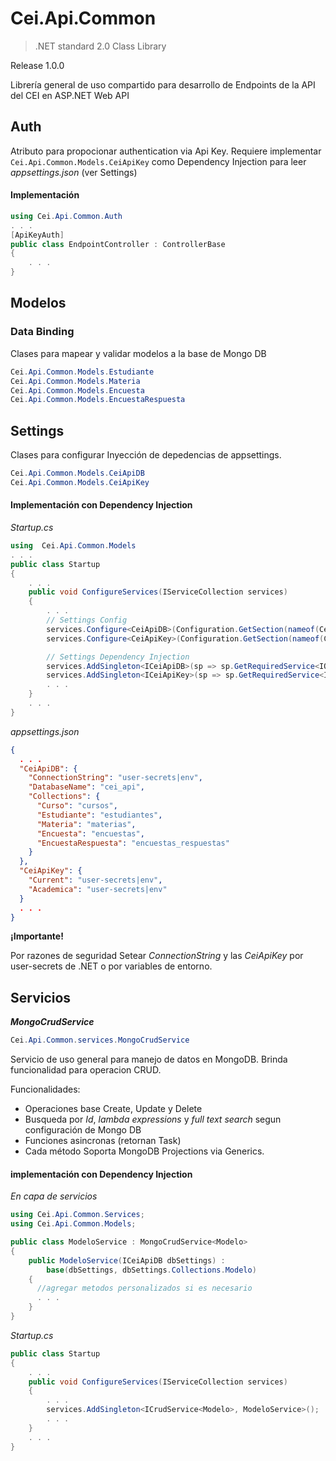 # Cei.Api.Common

> .NET standard 2.0 Class Library

Release 1.0.0

Librería general de uso compartido para desarrollo de Endpoints de la API del CEI en ASP.NET Web API

## Auth 
Atributo para propocionar authentication via Api Key. Requiere implementar `Cei.Api.Common.Models.CeiApiKey` como Dependency Injection para leer *appsettings.json* (ver Settings)

#### Implementación

```c#
using Cei.Api.Common.Auth
. . .
[ApiKeyAuth]
public class EndpointController : ControllerBase
{
    . . .
}
```

## Modelos

### Data Binding
Clases para mapear y validar modelos a la base de Mongo DB
```c#
Cei.Api.Common.Models.Estudiante
Cei.Api.Common.Models.Materia
Cei.Api.Common.Models.Encuesta
Cei.Api.Common.Models.EncuestaRespuesta
```

## Settings
Clases para configurar Inyección de depedencias de appsettings.
```c#
Cei.Api.Common.Models.CeiApiDB
Cei.Api.Common.Models.CeiApiKey
```

#### Implementación con Dependency Injection

*Startup.cs*

```c#
using  Cei.Api.Common.Models
. . .
public class Startup
{
    . . . 
    public void ConfigureServices(IServiceCollection services)
    {
        . . .
        // Settings Config            
        services.Configure<CeiApiDB>(Configuration.GetSection(nameof(CeiApiDB)));
        services.Configure<CeiApiKey>(Configuration.GetSection(nameof(CeiApiKey)));

        // Settings Dependency Injection 
        services.AddSingleton<ICeiApiDB>(sp => sp.GetRequiredService<IOptions<CeiApiDB>>().Value);
        services.AddSingleton<ICeiApiKey>(sp => sp.GetRequiredService<IOptions<CeiApiKey>>().Value);
        . . .
    }
    . . .
}
```

*appsettings.json*
```json
{
  . . .
  "CeiApiDB": {
    "ConnectionString": "user-secrets|env",
    "DatabaseName": "cei_api",
    "Collections": {
      "Curso": "cursos",
      "Estudiante": "estudiantes",
      "Materia": "materias",
      "Encuesta": "encuestas",
      "EncuestaRespuesta": "encuestas_respuestas"
    }
  },
  "CeiApiKey": {
    "Current": "user-secrets|env",
    "Academica": "user-secrets|env"
  }
  . . . 
}
```
**¡Importante!** 

Por razones de seguridad Setear *ConnectionString* y las *CeiApiKey* por user-secrets de .NET o por variables de entorno.

## Servicios

***MongoCrudService***

```c#
Cei.Api.Common.services.MongoCrudService
```

Servicio de uso general para manejo de datos en MongoDB.
Brinda funcionalidad para operacion CRUD.

Funcionalidades:
- Operaciones base Create, Update y Delete
- Busqueda por *Id*, *lambda expressions* y *full text search* segun configuración de Mongo DB
- Funciones asincronas (retornan Task)
- Cada método Soporta MongoDB Projections via Generics.



#### implementación con Dependency Injection

*En capa de servicios*

```c#
using Cei.Api.Common.Services;
using Cei.Api.Common.Models;

public class ModeloService : MongoCrudService<Modelo>
{
    public ModeloService(ICeiApiDB dbSettings) :
        base(dbSettings, dbSettings.Collections.Modelo)
    {
      //agregar metodos personalizados si es necesario
      . . .
    }
}

```

*Startup.cs*

```c#
public class Startup
{
    . . . 
    public void ConfigureServices(IServiceCollection services)
    {
        . . .
        services.AddSingleton<ICrudService<Modelo>, ModeloService>();
        . . .
    }
    . . .
}
```
